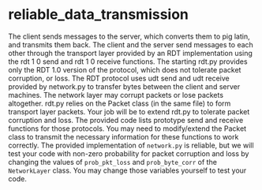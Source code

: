# reliable_data_transmission
The client sends messages to the server, which converts them to pig latin, and transmits them back. The client and the server send messages to each other through the transport layer provided by an RDT implementation using the rdt 1 0 send and rdt 1 0 receive functions. The starting rdt.py provides only the RDT 1.0 version of the protocol, which does not tolerate packet corruption, or loss. The RDT protocol uses udt send and udt receive provided by network.py to transfer bytes between the client and server machines. The network layer may corrupt packets or lose packets altogether. rdt.py relies on the Packet class (in the same file) to form transport layer packets. Your job will be to extend rdt.py to tolerate packet corruption and loss. The provided code lists prototype send and receive functions for those protocols. You may need to modify/extend the Packet class to transmit the necessary information for these functions to work correctly. The provided implementation of `network.py` is reliable, but we will test your code with non-zero probability for packet corruption and loss by changing the values of `prob_pkt_loss` and `prob_byte_corr` of the `NetworkLayer` class. You may change those variables yourself to test your code.
